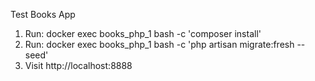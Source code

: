 Test Books App

1. Run: docker exec books_php_1 bash -c 'composer install'
2. Run: docker exec books_php_1 bash -c 'php artisan migrate:fresh --seed'
3. Visit http://localhost:8888
